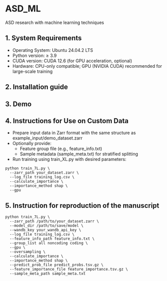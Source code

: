 # ASD_ML
ASD research with machine learning techniques

## 1. System Requirements
- Operating System: Ubuntu 24.04.2 LTS
- Python version: ≥ 3.9
- CUDA version: CUDA 12.6 (for GPU acceleration, optional)
- Hardware: CPU-only compatible; GPU (NVIDIA CUDA) recommended for large-scale training

## 2. Installation guide

## 3. Demo

## 4. Instructions for Use on Custom Data
- Prepare input data in Zarr format with the same structure as example_input/demo_dataset.zarr
- Optionally provide:
  - Feature group file (e.g., feature_info.txt)
  - Sample metadata (sample_meta.txt) for stratified splitting
- Run training using train_XL.py with desired parameters:

```
python train_7L.py \
  --zarr_path your_dataset.zarr \
  --log_file training_log.csv \
  --calculate_importance \
  --importance_method shap \
  --gpu
```

## 5. Instruction for reproduction of the manuscript

```
python train_7L.py \
  --zarr_path /path/to/your_dataset.zarr \
  --model_dir /path/to/save/model \
  --wandb_key your_wandb_api_key \
  --log_file training_log.csv \
  --feature_info_path feature_info.txt \
  --group_list all noncoding coding \
  --gpu \
  --oversampling \
  --calculate_importance \
  --importance_method shap \
  --predict_prob_file predict_probs.tsv.gz \
  --feature_importance_file feature_importance.tsv.gz \
  --sample_meta_path sample_meta.txt
```
